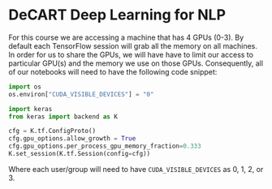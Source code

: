 # DeCART Deep Learning for NLP

For this course we are accessing a machine that has 4 GPUs (0-3). By default each TensorFlow session will grab all the memory on all machines. In order for us to share the GPUs, we will have have to limit our access to particular GPU(s) and the memory we use on those GPUs. Consequently, all of our notebooks will need to have the following code snippet:

```Python
import os
os.environ["CUDA_VISIBLE_DEVICES"] = "0"

import keras
from keras import backend as K

cfg = K.tf.ConfigProto()
cfg.gpu_options.allow_growth = True
cfg.gpu_options.per_process_gpu_memory_fraction=0.333
K.set_session(K.tf.Session(config=cfg))
```

Where each user/group will need to have `CUDA_VISIBLE_DEVICES`  as 0, 1, 2, or 3.

